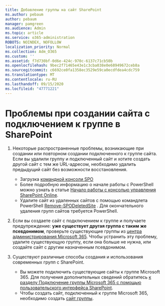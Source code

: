 ```yaml
---
title: Добавление группы на сайт SharePoint
ms.author: pebaum
author: pebaum
manager: pamgreen
ms.audience: Admin
ms.topic: article
ms.service: o365-administration
ROBOTS: NOINDEX, NOFOLLOW
localization_priority: Normal
ms.collection: Adm_O365
ms.custom: ''
ms.assetid: f7d730bf-0d6e-424c-970c-6137c71cb50b
ms.openlocfilehash: 9bec2f71465e43e1c3cba038e0e68949672ceb8a
ms.sourcegitcommit: c6692ce0fa1358ec3529e59ca0ecdfdea4cdc759
ms.translationtype: MT
ms.contentlocale: ru-RU
ms.lasthandoff: 09/15/2020
ms.locfileid: "47771221"
---
```

# <a name="issues-when-creating-a-group-connected-site-in-sharepoint"></a>Проблемы при создании сайта с подключением к группе в SharePoint

1. Некоторые распространенные проблемы, возникающие при создании или повторном создании подключенного к группе сайта.
Если вы удалили группу и подключенный сайт и хотите создать другой сайт с тем же URL-адресом, необходимо удалить предыдущий сайт без возможности восстановления.

   - Загрузка [командной консоли SPO](https://support.office.com/article/introduction-to-the-sharepoint-online-management-shell-c16941c3-19b4-4710-8056-34c034493429)
   - Более подробную информацию о начале работы с PowerShell можно узнать в статье [Начало работы с консолью управления SharePoint Online](https://docs.microsoft.com/powershell/module/sharepoint-online/remove-sposite).
   - Удалите сайт из удаленных сайтов с помощью командлета PowerShell [Remove-SPODeletedSite](https://docs.microsoft.com/powershell/module/sharepoint-online/remove-sposite?view=sharepoint-ps) . Для окончательного удаления групп сайтов требуется PowerShell.

1. Если вы создаете сайт с подключением к группе и получаете предупреждение: **уже существует другая группа с таким же псевдонимом**, проверьте существующие группы из [центра администрирования Microsoft 365](https://admin.microsoft.com/AdminPortal/Home#/groups). Чтобы устранить эту проблему, удалите существующую группу, если она больше не нужна, или создайте сайт с другим назначенным псевдонимом.

1. Существуют различные способы создания и использования современных групп с SharePoint.

   - Вы можете подключить существующие сайты к группе Microsoft 365. Для получения дополнительных сведений обратитесь [к разделу Подключение группы Microsoft 365 с помощью пользовательского интерфейса SharePoint](https://docs.microsoft.com/sharepoint/dev/transform/modernize-connect-to-office365-group#connect-an-office-365-group-using-the-sharepoint-user-interface).
   - Чтобы создать сайт, подключенный к группе Microsoft 365, необходимо создать [сайт группы](https://admin.microsoft.com/sharepoint).
